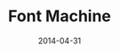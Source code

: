 ---
date: '2014-04-31'
title: Font Machine
description: 'Font Machine is a project I created in <strong>WordPress</strong>, to help myself and other web designers to have a selection of good typeface pairings. I thought it was very important to use all open source web fonts in this project. When building this web site <strong>CSS3</strong> and <strong>HTML5</strong> where used.'
image_url: 'mockup.png'
image_alt: 'Font Machine Website on computer, tablet, and phone.'
link_1_copy: 'Visit Site'
link_1_link: 'https://ndiesslin.com/fontmachine/'
link_2_copy: 'View Documentation'
link_2_link: 'https://ndiesslin.com/docs/FontMachine-documentation.pdf'
---